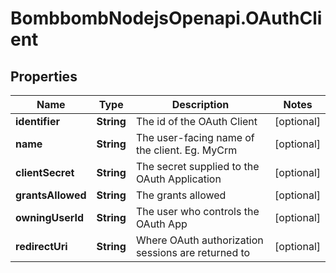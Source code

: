 # BombbombNodejsOpenapi.OAuthClient

## Properties
Name | Type | Description | Notes
------------ | ------------- | ------------- | -------------
**identifier** | **String** | The id of the OAuth Client | [optional] 
**name** | **String** | The user-facing name of the client. Eg. MyCrm | [optional] 
**clientSecret** | **String** | The secret supplied to the OAuth Application | [optional] 
**grantsAllowed** | **String** | The grants allowed | [optional] 
**owningUserId** | **String** | The user who controls the OAuth App | [optional] 
**redirectUri** | **String** | Where OAuth authorization sessions are returned to | [optional] 


